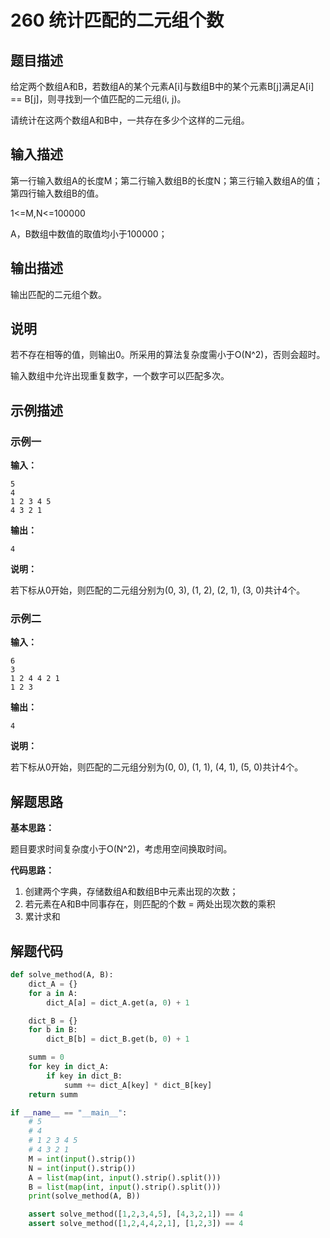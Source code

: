 # 260 统计匹配的二元组个数

## 题目描述

给定两个数组A和B，若数组A的某个元素A[i]与数组B中的某个元素B[j]满足A[i] == B[j]，则寻找到一个值匹配的二元组(i, j)。

请统计在这两个数组A和B中，一共存在多少个这样的二元组。

## 输入描述

第一行输入数组A的长度M；第二行输入数组B的长度N；第三行输入数组A的值；第四行输入数组B的值。

1<=M,N<=100000

A，B数组中数值的取值均小于100000；

## 输出描述

输出匹配的二元组个数。

## 说明
若不存在相等的值，则输出0。所采用的算法复杂度需小于O(N^2)，否则会超时。

输入数组中允许出现重复数字，一个数字可以匹配多次。

## 示例描述

### 示例一

**输入：**
```text
5
4
1 2 3 4 5
4 3 2 1
```

**输出：**
```text
4
```

**说明：**

若下标从0开始，则匹配的二元组分别为(0, 3), (1, 2), (2, 1), (3, 0)共计4个。

### 示例二

**输入：**
```text
6
3
1 2 4 4 2 1
1 2 3
```

**输出：**
```text
4
```

**说明：**

若下标从0开始，则匹配的二元组分别为(0, 0), (1, 1), (4, 1), (5, 0)共计4个。

## 解题思路

**基本思路：**

题目要求时间复杂度小于O(N^2)，考虑用空间换取时间。

**代码思路：**
1. 创建两个字典，存储数组A和数组B中元素出现的次数；
2. 若元素在A和B中同事存在，则匹配的个数 = 两处出现次数的乘积
3. 累计求和

## 解题代码
```python
def solve_method(A, B):
    dict_A = {}
    for a in A:
        dict_A[a] = dict_A.get(a, 0) + 1

    dict_B = {}
    for b in B:
        dict_B[b] = dict_B.get(b, 0) + 1

    summ = 0
    for key in dict_A:
        if key in dict_B:
            summ += dict_A[key] * dict_B[key]
    return summ

if __name__ == "__main__":
    # 5
    # 4
    # 1 2 3 4 5
    # 4 3 2 1
    M = int(input().strip())
    N = int(input().strip())
    A = list(map(int, input().strip().split()))
    B = list(map(int, input().strip().split()))
    print(solve_method(A, B))

    assert solve_method([1,2,3,4,5], [4,3,2,1]) == 4
    assert solve_method([1,2,4,4,2,1], [1,2,3]) == 4
```